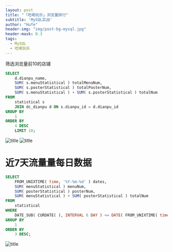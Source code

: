 ```yaml
---
layout: post
title: "「吃喝玩乐」浏览量排行"
subtitle: 'MySQL实战'
author: "Hufe"
header-img: "img/post-bg-mysql.jpg"
header-mask: 0.3
tags:
  - MySQL
  - 吃喝玩乐
---
```


筛选浏览量前10的店铺
```sql
SELECT
	d.dianpu_name,
	SUM( s.menuStatistical ) totalMenuNum,
	SUM( s.posterStatistical ) totalPosterNum,
	SUM( s.menuStatistical ) + SUM( s.posterStatistical ) totalNum 
FROM
	statistical s
	JOIN dc_dianpu d ON s.dianpu_id = d.dianpu_id 
GROUP BY
	1 
ORDER BY
	4 DESC 
	LIMIT 10;
```
![title](https://gitee.com/hufe09/image_hosting/raw/master/PicGo/1552475585867-1552475585870.png)
![title](https://gitee.com/hufe09/image_hosting/raw/master/PicGo/1552475558211-1552475558214.png)


# 近7天流量量每日数据
``` sql
SELECT
	FROM_UNIXTIME( time, '%Y-%m-%d' ) dates,
	SUM( menuStatistical ) menuNum,
	SUM( posterStatistical ) posterNum,
	SUM( menuStatistical ) + SUM( posterStatistical ) totalNum
FROM
	statistical
WHERE
	DATE_SUB( CURDATE( ), INTERVAL 6 DAY ) <= DATE( FROM_UNIXTIME( time, '%Y-%m-%d' ) )
GROUP BY
	1
ORDER BY
	3 DESC;
```

![title](https://gitee.com/hufe09/image_hosting/raw/master/PicGo/1552475625528-1552475625531.png)